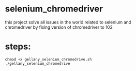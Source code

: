 # selenium_chromedriver
this project solve all issues in the world related to selenium and chromedriver by fixing version of chromedriver to 102

# steps:

<code>chmod +x gellany_selenium_chromedrive.sh</code><br>
<code>./gellany_selenium_chromedrive</code><br>
